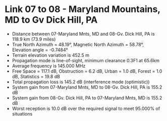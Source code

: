 # Link 07 to 08 - Maryland Mountains, MD to Gv Dick Hill, PA

* Distance between 07-Maryland Mnts, MD and 08-Gv. Dick Hill, PA is 118.9 km (73.9 miles)
* True North Azimuth = 48.19°, Magnetic North Azimuth = 58.78°, Elevation angle = -0.7484°
* Terrain elevation variation is 452.5 m
* Propagation mode is line-of-sight, minimum clearance 0.3F1 at 65.6km
* Average frequency is 145.000 MHz
* Free Space = 117.1 dB, Obstruction = 6.2 dB, Urban = 1.0 dB, Forest = 1.0 dB, Statistics = 19.8 dB
* Total propagation loss is 145.2 dB (interference mode (optimistic))
* System gain from 07-Maryland Mnts, MD to 08-Gv. Dick Hill, PA is 155.2 dB
* System gain from 08-Gv. Dick Hill, PA to 07-Maryland Mnts, MD is 155.2 dB
* Worst reception is 10.0 dB over the required signal to meet 95.000% of situations